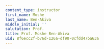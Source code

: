 ```yaml
---
content_type: instructor
first_name: Moshe
last_name: Ben-Akiva
middle_initial: ''
salutation: Prof.
title: Prof. Moshe Ben-Akiva
uid: 8f6ecc2f-b76d-126a-df90-0cfdd47ba63a
---
```

